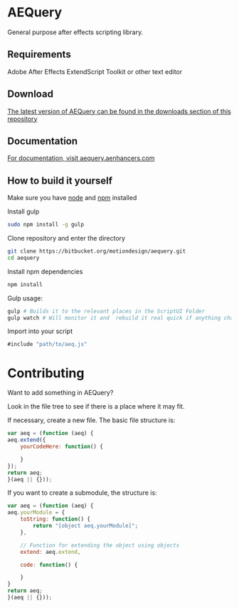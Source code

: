 AEQuery
==========

General purpose after effects scripting library.

Requirements
------------

Adobe After Effects
ExtendScript Toolkit or other text editor

Download
--------
[The latest version of AEQuery can be found in the downloads section of this repository](https://bitbucket.org/motiondesign/aequery/downloads)

Documentation
-------------
[For documentation, visit aequery.aenhancers.com](http://aequery.aenhancers.com)


How to build it yourself
------------------------

Make sure you have [node](https://nodejs.org) and [npm](https://www.npmjs.com) installed

Install gulp
```bash
sudo npm install -g gulp
```

Clone repository and enter the directory
```bash
git clone https://bitbucket.org/motiondesign/aequery.git
cd aequery
```

Install npm dependencies
```bash
npm install
```

Gulp usage:
```bash
gulp # Builds it to the relevant places in the ScriptUI Folder
gulp watch # Will monitor it and  rebuild it real quick if anything changes
```

Import into your script
```javascript
#include "path/to/aeq.js"
```

# Contributing
Want to add something in AEQuery?

Look in the file tree to see if there is a place where it may fit.

If necessary, create a new file. The basic file structure is:
```javascript
var aeq = (function (aeq) {
aeq.extend({
	yourCodeHere: function() {

	}
});
return aeq;
}(aeq || {}));
```
If you want to create a submodule, the structure is:
```javascript
var aeq = (function (aeq) {
aeq.yourModule = {
	toString: function() {
		return "[object aeq.yourModule]";
	},

	// Function for extending the object using objects
	extend: aeq.extend,

	code: function() {

	}
}
return aeq;
}(aeq || {}));
```
